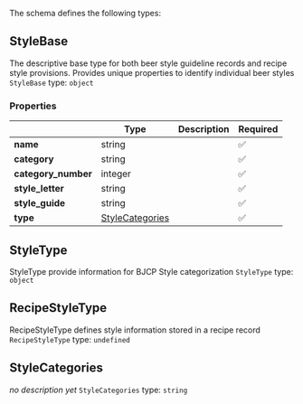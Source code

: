 The schema defines the following types:

## StyleBase
  
The descriptive base type for both beer style guideline records and recipe style provisions. Provides unique properties to identify individual beer styles
`StyleBase` type: `object`

### Properties

|   |Type|Description|Required|
|---|----|-----------|--------|
| **name** | string|  | :white_check_mark: |
| **category** | string|  | :white_check_mark: |
| **category_number** | integer|  | :white_check_mark: |
| **style_letter** | string|  | :white_check_mark: |
| **style_guide** | string|  | :white_check_mark: |
| **type** | [StyleCategories](#stylecategories)|  | :white_check_mark: |

## StyleType
  
StyleType provide information for BJCP Style categorization
`StyleType` type: `object`


## RecipeStyleType
  
RecipeStyleType defines style information stored in a recipe record
`RecipeStyleType` type: `undefined`


## StyleCategories
  
*no description yet*
`StyleCategories` type: `string`


